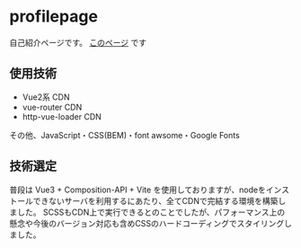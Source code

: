 # profilepage

自己紹介ページです。 [このページ](http://www.sic.shibaura-it.ac.jp/~al19078) です

## 使用技術

- Vue2系 CDN
- vue-router CDN
- http-vue-loader CDN

その他、JavaScript・CSS(BEM)・font awsome・Google Fonts

## 技術選定
普段は Vue3 + Composition-API + Vite を使用しておりますが、nodeをインストールできないサーバを利用するにあたり、全てCDNで完結する環境を構築しました。
SCSSもCDN上で実行できるとのことでしたが、パフォーマンス上の懸念や今後のバージョン対応も含めCSSのハードコーディングでスタイリングしました。
